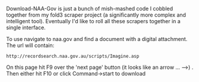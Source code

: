 Download-NAA-Gov is just a bunch of mish-mashed code I cobbled together from my fold3 scraper project (a significantly more complex and intelligent tool). Eventually I'd like to roll all these scrapers together in a single interface.

To use navigate to naa.gov and find a document with a digital attachment. The url will contain:

    http://recordsearch.naa.gov.au/scripts/Imagine.asp 

On this page hit F9 over the 'next page' button (it looks like an arrow ... -->) . Then either hit F10 or click Command->start to download 
